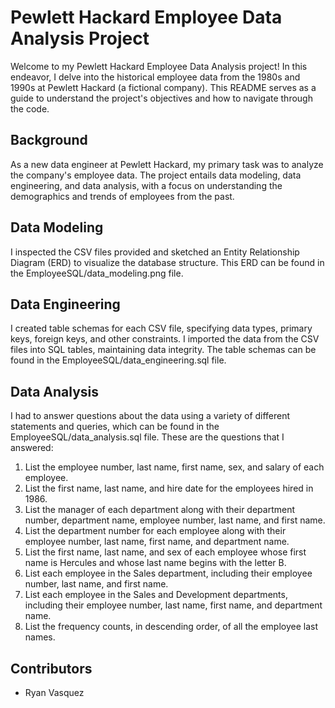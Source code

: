 # Pewlett Hackard Employee Data Analysis Project

Welcome to my Pewlett Hackard Employee Data Analysis project! In this endeavor, I delve into the historical employee data from the 1980s and 1990s at Pewlett Hackard (a fictional company). This README serves as a guide to understand the project's objectives and how to navigate through the code.

## Background

As a new data engineer at Pewlett Hackard, my primary task was to analyze the company's employee data. The project entails data modeling, data engineering, and data analysis, with a focus on understanding the demographics and trends of employees from the past.

## Data Modeling

I inspected the CSV files provided and sketched an Entity Relationship Diagram (ERD) to visualize the database structure. This ERD can be found in the EmployeeSQL/data_modeling.png file.

## Data Engineering

I created table schemas for each CSV file, specifying data types, primary keys, foreign keys, and other constraints. I imported the data from the CSV files into SQL tables, maintaining data integrity. The table schemas can be found in the EmployeeSQL/data_engineering.sql file.

## Data Analysis

I had to answer questions about the data using a variety of different statements and queries, which can be found in the EmployeeSQL/data_analysis.sql file. These are the questions that I answered:

1. List the employee number, last name, first name, sex, and salary of each employee.
2. List the first name, last name, and hire date for the employees hired in 1986.
3. List the manager of each department along with their department number, department name, employee number, last name, and first name.
4. List the department number for each employee along with their employee number, last name, first name, and department name.
5. List the first name, last name, and sex of each employee whose first name is Hercules and whose last name begins with the letter B.
6. List each employee in the Sales department, including their employee number, last name, and first name.
7. List each employee in the Sales and Development departments, including their employee number, last name, first name, and department name.
8. List the frequency counts, in descending order, of all the employee last names.

## Contributors

- Ryan Vasquez
